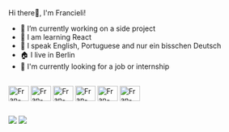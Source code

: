 ##

Hi there👋, I'm Francieli!

- 🔭 I’m currently working on a side project
- 🌱 I am learning React
- 💬 I speak English, Portuguese and nur ein bisschen Deutsch
- 🏠 I live in Berlin
- 📌 I'm currently looking for a job or internship
  
##

<div style="display: inline_block">
  <img align="center" alt="Fran-Js" height="30" width="40" src="https://cdn.jsdelivr.net/gh/devicons/devicon/icons/javascript/javascript-original.svg" >
  <img align="center" alt="Fran-React" height="30" width="40" src="https://cdn.jsdelivr.net/gh/devicons/devicon/icons/react/react-original.svg" >
  <img align="center" alt="Fran-HTML" height="30" width="40" src="https://cdn.jsdelivr.net/gh/devicons/devicon/icons/html5/html5-original.svg" >
  <img align="center" alt="Fran-CSS" height="30" width="40" src="https://cdn.jsdelivr.net/gh/devicons/devicon/icons/css3/css3-original.svg" >
  <img align="center" alt="Fran-Node" height="30" width="40" src="https://cdn.jsdelivr.net/gh/devicons/devicon/icons/nodejs/nodejs-plain.svg" >
  <img align="center" alt="Fran-Node" height="30" width="40" src="https://cdn.jsdelivr.net/gh/devicons/devicon/icons/mongodb/mongodb-original.svg" >
</div>

##

<div>
  <a href="https://www.linkedin.com/in/francieli-sauthier-frontend/" target="_blank"><img src="https://img.shields.io/badge/LinkedIn-0077B5?style=for-the-badge&logo=linkedin&logoColor=white" target="_blank"></a>
  <a href="mailto:francieli.sauthier@gmail.com" target="_blank"><img src="https://img.shields.io/badge/Gmail-D14836?style=for-the-badge&logo=gmail&logoColor=white" target="_blank"></a>
</div>
